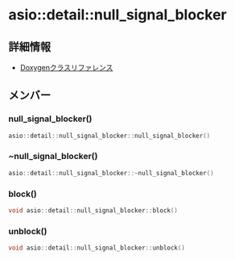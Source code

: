 # asio::detail::null_signal_blocker



## 詳細情報

- [Doxygenクラスリファレンス](https://lang-ship.com/reference/ESP32/latest/classasio_1_1detail_1_1null__signal__blocker.html)

## メンバー

### null_signal_blocker()



```c
asio::detail::null_signal_blocker::null_signal_blocker()
```



### ~null_signal_blocker()



```c
asio::detail::null_signal_blocker::~null_signal_blocker()
```



### block()



```c
void asio::detail::null_signal_blocker::block()
```



### unblock()



```c
void asio::detail::null_signal_blocker::unblock()
```



